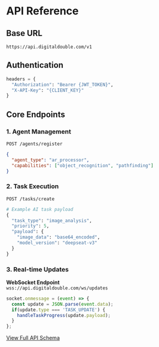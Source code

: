 # API Reference

## Base URL
`https://api.digitaldouble.com/v1`

## Authentication
```python
headers = {
  "Authorization": "Bearer {JWT_TOKEN}",
  "X-API-Key": "{CLIENT_KEY}"
}
```

## Core Endpoints

### 1. Agent Management
`POST /agents/register`
```json
{
  "agent_type": "ar_processor",
  "capabilities": ["object_recognition", "pathfinding"]
}
```

### 2. Task Execution
`POST /tasks/create`
```python
# Example AI task payload
{
  "task_type": "image_analysis",
  "priority": 5,
  "payload": {
    "image_data": "base64_encoded",
    "model_version": "deepseat-v3"
  }
}
```

### 3. Real-time Updates
**WebSocket Endpoint**  
`wss://api.digitaldouble.com/ws/updates`

```javascript
socket.onmessage = (event) => {
  const update = JSON.parse(event.data);
  if(update.type === 'TASK_UPDATE') {
    handleTaskProgress(update.payload);
  }
};
```

[View Full API Schema](/schemas/api-schema.yaml)